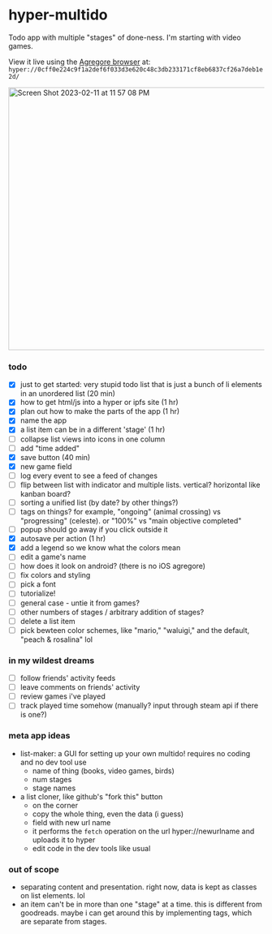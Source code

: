 # hyper-multido

Todo app with multiple "stages" of done-ness. I'm starting with video games.

View it live using the [Agregore browser](https://github.com/AgregoreWeb/agregore-browser) at: `hyper://0cff0e224c9f1a2def6f033d3e620c48c3db233171cf8eb6837cf26a7deb1e2d/`

<img width="518" alt="Screen Shot 2023-02-11 at 11 57 08 PM" src="https://user-images.githubusercontent.com/315395/218299625-1b38c633-a12e-431a-95ba-79601d46d07c.png">

### todo

 - [x] just to get started: very stupid todo list that is just a bunch of li elements in an unordered list (20 min)
 - [x] how to get html/js into a hyper or ipfs site (1 hr)
 - [x] plan out how to make the parts of the app (1 hr)
 - [x] name the app
 - [x] a list item can be in a different 'stage' (1 hr)
 - [ ] collapse list views into icons in one column
 - [ ] add "time added"
 - [x] save button (40 min)
 - [x] new game field
 - [ ] log every event to see a feed of changes
 - [ ] flip between list with indicator and multiple lists. vertical? horizontal like kanban board?
 - [ ] sorting a unified list (by date? by other things?)
 - [ ] tags on things? for example, "ongoing" (animal crossing) vs "progressing" (celeste). or "100%" vs "main objective completed"
 - [ ] popup should go away if you click outside it
 - [x] autosave per action (1 hr)
 - [x] add a legend so we know what the colors mean
 - [ ] edit a game's name
 - [ ] how does it look on android? (there is no iOS agregore)
 - [ ] fix colors and styling
 - [ ] pick a font
 - [ ] tutorialize!
 - [ ] general case - untie it from games?
 - [ ] other numbers of stages / arbitrary addition of stages?
 - [ ] delete a list item
 - [ ] pick bewteen color schemes, like "mario," "waluigi," and the default, "peach & rosalina" lol
 
 ### in my wildest dreams
 
 - [ ] follow friends' activity feeds
 - [ ] leave comments on friends' activity
 - [ ] review games i've played
 - [ ] track played time somehow (manually? input through steam api if there is one?)
 
 ### meta app ideas
 
 - list-maker: a GUI for setting up your own multido! requires no coding and no dev tool use
   - name of thing (books, video games, birds)
   - num stages
   - stage names
 - a list cloner, like github's "fork this" button
   - on the corner
   - copy the whole thing, even the data (i guess)
   - field with new url name 
   - it performs the `fetch` operation on the url hyper://newurlname and uploads it to hyper
   - edit code in the dev tools like usual
 
 ### out of scope
 
 - separating content and presentation. right now, data is kept as classes on list elements. lol 
 - an item can't be in more than one "stage" at a time. this is different from goodreads. maybe i can get around this by implementing tags, which are separate from stages.

